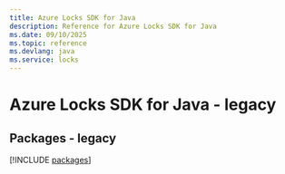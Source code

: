 ```yaml
---
title: Azure Locks SDK for Java
description: Reference for Azure Locks SDK for Java
ms.date: 09/10/2025
ms.topic: reference
ms.devlang: java
ms.service: locks
---
```

# Azure Locks SDK for Java - legacy
## Packages - legacy
[!INCLUDE [packages](locks-index.md)]